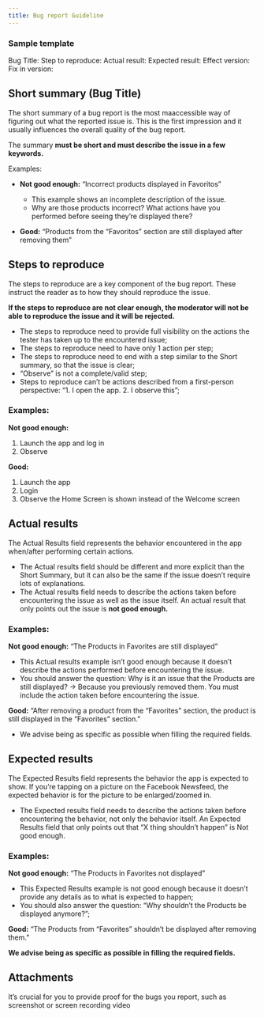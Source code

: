 ```yaml
---
title: Bug report Guideline
---
```


### Sample template
Bug Title:
Step to reproduce:
Actual result:
Expected result:
Effect version:
Fix in version:

## Short summary (Bug Title)

The short summary of a bug report is the most maaccessible way of figuring out what the reported issue is. This is the first impression and it usually influences the overall quality of the bug report.

The summary **must be short and must describe the issue in a few keywords.**

Examples:
 - **Not good enough:**
“Incorrect products displayed in Favoritos”
   - This example shows an incomplete description of the issue.
   - Why are those products incorrect? What actions have you performed before seeing they’re displayed there?

 - **Good:**
“Products from the “Favoritos” section are still displayed after removing them”

## Steps to reproduce

The steps to reproduce are a key component of the bug report. These instruct the reader as to how they should reproduce the issue.

**If the steps to reproduce are not clear enough, the moderator will not be able to reproduce the issue and it will be rejected.**
 - The steps to reproduce need to provide full visibility on the actions the tester has taken up to the encountered issue;
 - The steps to reproduce need to have only 1 action per step;
 - The steps to reproduce need to end with a step similar to the Short summary, so that the issue is clear;
 - “Observe” is not a complete/valid step;
 - Steps to reproduce can’t be actions described from a first-person perspective: “1. I open the app. 2. I observe this”;

### Examples:
**Not good enough:**
1. Launch the app and log in
2. Observe

**Good:**
1. Launch the app
2. Login
3. Observe the Home Screen is shown instead of the Welcome screen

## Actual results
The Actual Results field represents the behavior encountered in the app when/after performing certain actions.
 - The Actual results field should be different and more explicit than the Short Summary, but it can also be the same if the issue doesn’t require lots of explanations.
 - The Actual results field needs to describe the actions taken before encountering the issue as well as the issue itself. An actual result that only points out the issue is **not good enough.**

### Examples:
**Not good enough:**
“The Products in Favorites are still displayed”
 - This Actual results example isn’t good enough because it doesn’t describe the actions performed before encountering the issue.
 - You should answer the question: Why is it an issue that the Products are still displayed? -> Because you previously removed them. You must include the action taken before encountering the issue.

**Good:**
“After removing a product from the “Favorites” section, the product is still displayed in the “Favorites” section.”
 - We advise being as specific as possible when filling the required fields.

## Expected results
The Expected Results field represents the behavior the app is expected to show. If you’re tapping on a picture on the Facebook Newsfeed, the expected behavior is for the picture to be enlarged/zoomed in.

 - The Expected results field needs to describe the actions taken before encountering the behavior, not only the behavior itself. An Expected Results field that only points out that “X thing shouldn’t happen” is Not good enough.

### Examples:
**Not good enough:**
“The Products in Favorites not displayed”
 - This Expected Results example is not good enough because it doesn’t provide any details as to what is expected to happen;
 - You should also answer the question: “Why shouldn’t the Products be displayed anymore?”;

**Good:**
“The Products from “Favorites” shouldn’t be displayed after removing them.”

**We advise being as specific as possible in filling the required fields.**

## Attachments
It’s crucial for you to provide proof for the bugs you report, such as screenshot or screen recording video
